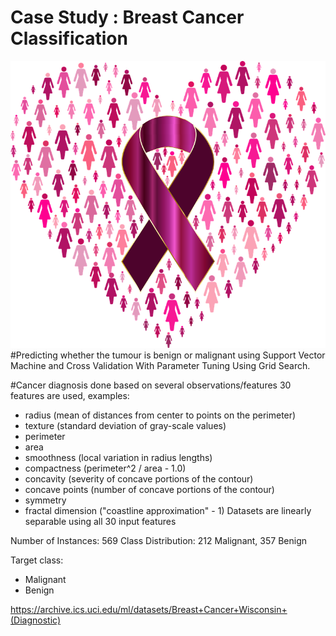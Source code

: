 # Case Study : Breast Cancer Classification
![Breast cancer.png](https://github.com/SharanyaCS/Case-Study-Breast-Cancer-Classification/blob/master/breast-cancer-awareness-3914243_960_720.png)
#Predicting whether the tumour is benign or malignant using Support Vector Machine and Cross Validation With Parameter Tuning Using Grid Search.

#Cancer diagnosis done based on several observations/features
30 features are used, examples:

  - radius (mean of distances from center to points on the perimeter)
  - texture (standard deviation of gray-scale values)
  - perimeter
  - area
  - smoothness (local variation in radius lengths)
  - compactness (perimeter^2 / area - 1.0)
  - concavity (severity of concave portions of the contour)
  - concave points (number of concave portions of the contour)
  - symmetry 
  - fractal dimension ("coastline approximation" - 1)
Datasets are linearly separable using all 30 input features

Number of Instances: 569
Class Distribution: 212 Malignant, 357 Benign

Target class:
   - Malignant
   - Benign

https://archive.ics.uci.edu/ml/datasets/Breast+Cancer+Wisconsin+(Diagnostic)
